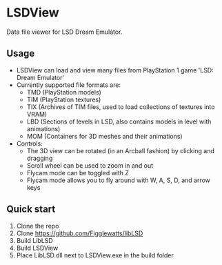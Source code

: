 # LSDView
Data file viewer for LSD Dream Emulator.

## Usage
- LSDView can load and view many files from PlayStation 1 game 'LSD: Dream Emulator'
- Currently supported file formats are:
  - TMD (PlayStation models)
  - TIM (PlayStation textures)
  - TIX (Archives of TIM files, used to load collections of textures into VRAM)
  - LBD (Sections of levels in LSD, also contains models in level with animations)
  - MOM (Containers for 3D meshes and their animations)
- Controls:
  - The 3D view can be rotated (in an Arcball fashion) by clicking and dragging
  - Scroll wheel can be used to zoom in and out
  - Flycam mode can be toggled with Z
  - Flycam mode allows you to fly around with W, A, S, D, and arrow keys

## Quick start
1. Clone the repo
2. Clone https://github.com/Figglewatts/libLSD
3. Build LibLSD
4. Build LSDView
5. Place LibLSD.dll next to LSDView.exe in the build folder

